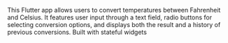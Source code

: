 This Flutter app allows users to convert temperatures between Fahrenheit and Celsius. It features user input through a text field, radio buttons for selecting conversion options, and displays both the result and a history of previous conversions. Built with stateful widgets